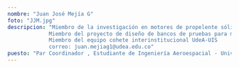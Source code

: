```yaml
---
nombre: "Juan José Mejía G"
foto: "JJM.jpg"
descripcion: "Miembro de la investigación en motores de propelente sólido. 
			 Miembro del proyecto de diseño de bancos de pruebas para motores de cohete del semillero Delta-V.
			 Miembro del equipo cohete interinstitucional UdeA-UIS
             correo: juan.mejiag1@udea.edu.co"
puesto: "Par Coordinador , Estudiante de Ingeniería Aeroespacial - Universidad de Antioquia"
---
```


